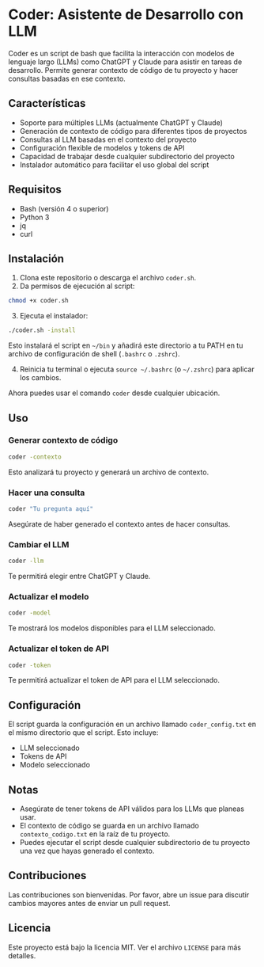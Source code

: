 # Coder: Asistente de Desarrollo con LLM

Coder es un script de bash que facilita la interacción con modelos de lenguaje largo (LLMs) como ChatGPT y Claude para asistir en tareas de desarrollo. Permite generar contexto de código de tu proyecto y hacer consultas basadas en ese contexto.

## Características

- Soporte para múltiples LLMs (actualmente ChatGPT y Claude)
- Generación de contexto de código para diferentes tipos de proyectos
- Consultas al LLM basadas en el contexto del proyecto
- Configuración flexible de modelos y tokens de API
- Capacidad de trabajar desde cualquier subdirectorio del proyecto
- Instalador automático para facilitar el uso global del script

## Requisitos

- Bash (versión 4 o superior)
- Python 3
- jq
- curl

## Instalación

1. Clona este repositorio o descarga el archivo `coder.sh`.
2. Da permisos de ejecución al script:

```bash
chmod +x coder.sh
```

3. Ejecuta el instalador:

```bash
./coder.sh -install
```

Esto instalará el script en `~/bin` y añadirá este directorio a tu PATH en tu archivo de configuración de shell (`.bashrc` o `.zshrc`).

4. Reinicia tu terminal o ejecuta `source ~/.bashrc` (o `~/.zshrc`) para aplicar los cambios.

Ahora puedes usar el comando `coder` desde cualquier ubicación.

## Uso

### Generar contexto de código

```bash
coder -contexto
```

Esto analizará tu proyecto y generará un archivo de contexto.

### Hacer una consulta

```bash
coder "Tu pregunta aquí"
```

Asegúrate de haber generado el contexto antes de hacer consultas.

### Cambiar el LLM

```bash
coder -llm
```

Te permitirá elegir entre ChatGPT y Claude.

### Actualizar el modelo

```bash
coder -model
```

Te mostrará los modelos disponibles para el LLM seleccionado.

### Actualizar el token de API

```bash
coder -token
```

Te permitirá actualizar el token de API para el LLM seleccionado.

## Configuración

El script guarda la configuración en un archivo llamado `coder_config.txt` en el mismo directorio que el script. Esto incluye:

- LLM seleccionado
- Tokens de API
- Modelo seleccionado

## Notas

- Asegúrate de tener tokens de API válidos para los LLMs que planeas usar.
- El contexto de código se guarda en un archivo llamado `contexto_codigo.txt` en la raíz de tu proyecto.
- Puedes ejecutar el script desde cualquier subdirectorio de tu proyecto una vez que hayas generado el contexto.

## Contribuciones

Las contribuciones son bienvenidas. Por favor, abre un issue para discutir cambios mayores antes de enviar un pull request.

## Licencia

Este proyecto está bajo la licencia MIT. Ver el archivo `LICENSE` para más detalles.